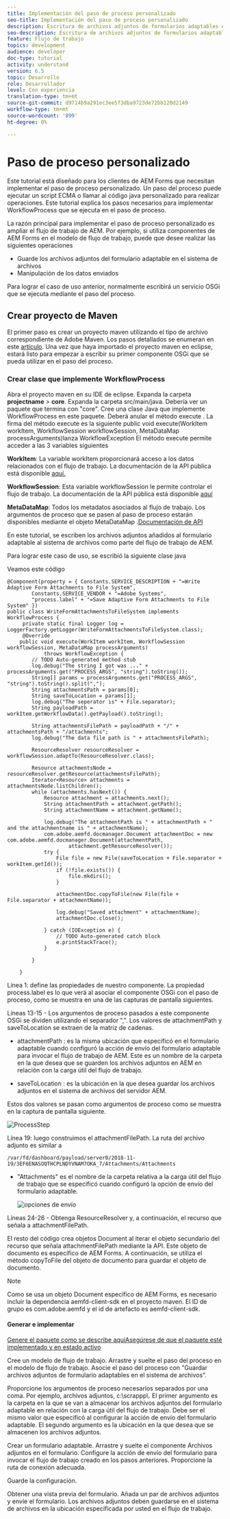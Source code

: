 ```yaml
---
title: Implementación del paso de proceso personalizado
seo-title: Implementación del paso de proceso personalizado
description: Escritura de archivos adjuntos de formularios adaptables en el sistema de archivos mediante el paso de proceso personalizado
seo-description: Escritura de archivos adjuntos de formularios adaptables en el sistema de archivos mediante el paso de proceso personalizado
feature: Flujo de trabajo
topics: development
audience: developer
doc-type: tutorial
activity: understand
version: 6.5
topic: Desarrollo
role: Desarrollador
level: Con experiencia
translation-type: tm+mt
source-git-commit: d9714b9a291ec3ee5f3dba9723de72bb120d2149
workflow-type: tm+mt
source-wordcount: '899'
ht-degree: 0%

---
```



# Paso de proceso personalizado

Este tutorial está diseñado para los clientes de AEM Forms que necesitan implementar el paso de proceso personalizado. Un paso del proceso puede ejecutar un script ECMA o llamar al código java personalizado para realizar operaciones. Este tutorial explica los pasos necesarios para implementar WorkflowProcess que se ejecuta en el paso de proceso.

La razón principal para implementar el paso de proceso personalizado es ampliar el flujo de trabajo de AEM. Por ejemplo, si utiliza componentes de AEM Forms en el modelo de flujo de trabajo, puede que desee realizar las siguientes operaciones

* Guarde los archivos adjuntos del formulario adaptable en el sistema de archivos
* Manipulación de los datos enviados

Para lograr el caso de uso anterior, normalmente escribirá un servicio OSGi que se ejecuta mediante el paso del proceso.

## Crear proyecto de Maven

El primer paso es crear un proyecto maven utilizando el tipo de archivo correspondiente de Adobe Maven. Los pasos detallados se enumeran en este [artículo](https://helpx.adobe.com/experience-manager/using/maven_arch13.html). Una vez que haya importado el proyecto maven en eclipse, estará listo para empezar a escribir su primer componente OSGi que se pueda utilizar en el paso del proceso.


### Crear clase que implemente WorkflowProcess

Abra el proyecto maven en su IDE de eclipse. Expanda la carpeta **projectname** > **core**. Expanda la carpeta src/main/java. Debería ver un paquete que termina con &quot;core&quot;. Cree una clase Java que implemente WorkflowProcess en este paquete. Deberá anular el método execute . La firma del método execute es la siguiente
public void execute(WorkItem workItem, WorkflowSession workflowSession, MetaDataMap processArguments)lanza WorkflowException
El método execute permite acceder a las 3 variables siguientes

**WorkItem**: La variable workItem proporcionará acceso a los datos relacionados con el flujo de trabajo. La documentación de la API pública está disponible [aquí.](https://helpx.adobe.com/experience-manager/6-3/sites/developing/using/reference-materials/diff-previous/changes/com.adobe.granite.workflow.WorkflowSession.html)

**WorkflowSession**: Esta variable workflowSession le permite controlar el flujo de trabajo. La documentación de la API pública está disponible [aquí](https://helpx.adobe.com/experience-manager/6-3/sites/developing/using/reference-materials/diff-previous/changes/com.adobe.granite.workflow.WorkflowSession.html)

**MetaDataMap**: Todos los metadatos asociados al flujo de trabajo. Los argumentos de proceso que se pasen al paso de proceso estarán disponibles mediante el objeto MetaDataMap .[Documentación de API](https://helpx.adobe.com/experience-manager/6-5/sites/developing/using/reference-materials/javadoc/com/adobe/granite/workflow/metadata/MetaDataMap.html)

En este tutorial, se escriben los archivos adjuntos añadidos al formulario adaptable al sistema de archivos como parte del flujo de trabajo de AEM.

Para lograr este caso de uso, se escribió la siguiente clase java

Veamos este código

```
@Component(property = { Constants.SERVICE_DESCRIPTION + "=Write Adaptive Form Attachments to File System",
        Constants.SERVICE_VENDOR + "=Adobe Systems",
        "process.label" + "=Save Adaptive Form Attachments to File System" })
public class WriteFormAttachmentsToFileSystem implements WorkflowProcess {
     private static final Logger log = LoggerFactory.getLogger(WriteFormAttachmentsToFileSystem.class);
     @Override
    public void execute(WorkItem workItem, WorkflowSession workflowSession, MetaDataMap processArguments)
            throws WorkflowException {
        // TODO Auto-generated method stub
        log.debug("The string I got was ..." + processArguments.get("PROCESS_ARGS", "string").toString());
        String[] params = processArguments.get("PROCESS_ARGS", "string").toString().split(",");
        String attachmentsPath = params[0];
        String saveToLocation = params[1];
        log.debug("The seperator is" + File.separator);
        String payloadPath = workItem.getWorkflowData().getPayload().toString();
 
        String attachmentsFilePath = payloadPath + "/" + attachmentsPath + "/attachments";
        log.debug("The data file path is " + attachmentsFilePath);
 
        ResourceResolver resourceResolver = workflowSession.adaptTo(ResourceResolver.class);
 
        Resource attachmentsNode = resourceResolver.getResource(attachmentsFilePath);
        Iterator<Resource> attachments = attachmentsNode.listChildren();
        while (attachments.hasNext()) {
            Resource attachment = attachments.next();
            String attachmentPath = attachment.getPath();
            String attachmentName = attachment.getName();
 
            log.debug("The attachmentPath is " + attachmentPath + " and the attachmentname is " + attachmentName);
            com.adobe.aemfd.docmanager.Document attachmentDoc = new com.adobe.aemfd.docmanager.Document(attachmentPath,
                    attachment.getResourceResolver());
            try {
                File file = new File(saveToLocation + File.separator + workItem.getId());
                if (!file.exists()) {
                    file.mkdirs();
                }
 
                attachmentDoc.copyToFile(new File(file + File.separator + attachmentName));
 
                log.debug("Saved attachment" + attachmentName);
                attachmentDoc.close();
 
            } catch (IOException e) {
                // TODO Auto-generated catch block
                e.printStackTrace();
            }
 
        }
 
    }
```

Línea 1: define las propiedades de nuestro componente. La propiedad process.label es lo que verá al asociar el componente OSGi con el paso de proceso, como se muestra en una de las capturas de pantalla siguientes.

Líneas 13-15 - Los argumentos de proceso pasados a este componente OSGi se dividen utilizando el separador &quot;,&quot;. Los valores de attachmentPath y saveToLocation se extraen de la matriz de cadenas.

* attachmentPath : es la misma ubicación que especificó en el formulario adaptable cuando configuró la acción de envío del formulario adaptable para invocar el flujo de trabajo de AEM. Este es un nombre de la carpeta en la que desea que se guarden los archivos adjuntos en AEM en relación con la carga útil del flujo de trabajo.

* saveToLocation : es la ubicación en la que desea guardar los archivos adjuntos en el sistema de archivos del servidor AEM.

Estos dos valores se pasan como argumentos de proceso como se muestra en la captura de pantalla siguiente.

![ProcessStep](assets/implement-process-step.gif)


Línea 19: luego construimos el attachmentFilePath. La ruta del archivo adjunto es similar a

    /var/fd/dashboard/payload/server0/2018-11-19/3EF6ENASOQTHCPLNDYVNAM7OKA_7/Attachments/Attachments

* &quot;Attachments&quot; es el nombre de la carpeta relativa a la carga útil del flujo de trabajo que se especificó cuando configuró la opción de envío del formulario adaptable.

   ![opciones de envío](assets/af-submit-options.gif)

Líneas 24-26 - Obtenga ResourceResolver y, a continuación, el recurso que señala a attachmentFilePath.

El resto del código crea objetos Document al iterar el objeto secundario del recurso que señala attachmentFilePath mediante la API. Este objeto de documento es específico de AEM Forms. A continuación, se utiliza el método copyToFile del objeto de documento para guardar el objeto de documento.

>[!NOTE]
>
>Como se usa un objeto Document específico de AEM Forms, es necesario incluir la dependencia aemfd-client-sdk en el proyecto maven. El ID de grupo es com.adobe.aemfd y el id de artefacto es aemfd-client-sdk.

#### Generar e implementar

[Genere el paquete como se describe ](https://helpx.adobe.com/experience-manager/using/maven_arch13.html#BuildtheOSGibundleusingMaven)
[aquíAsegúrese de que el paquete esté implementado y en estado activo](http://localhost:4502/system/console/bundles)

Cree un modelo de flujo de trabajo. Arrastre y suelte el paso del proceso en el modelo de flujo de trabajo. Asocie el paso del proceso con &quot;Guardar archivos adjuntos de formulario adaptables en el sistema de archivos&quot;.

Proporcione los argumentos de proceso necesarios separados por una coma. Por ejemplo, archivos adjuntos, c:\\scrappp\\. El primer argumento es la carpeta en la que se van a almacenar los archivos adjuntos del formulario adaptable en relación con la carga útil del flujo de trabajo. Debe ser el mismo valor que especificó al configurar la acción de envío del formulario adaptable. El segundo argumento es la ubicación en la que desea que se almacenen los archivos adjuntos.

Crear un formulario adaptable. Arrastre y suelte el componente Archivos adjuntos en el formulario. Configure la acción de envío del formulario para invocar el flujo de trabajo creado en los pasos anteriores. Proporcione la ruta de conexión adecuada.

Guarde la configuración.

Obtener una vista previa del formulario. Añada un par de archivos adjuntos y envíe el formulario. Los archivos adjuntos deben guardarse en el sistema de archivos en la ubicación especificada por usted en el flujo de trabajo.

